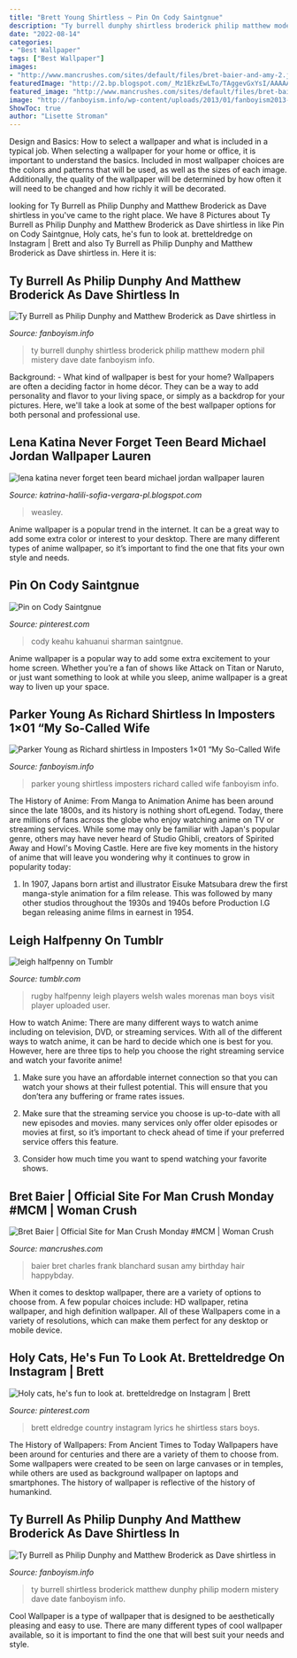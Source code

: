 ```yaml
---
title: "Brett Young Shirtless ~ Pin On Cody Saintgnue"
description: "Ty burrell dunphy shirtless broderick philip matthew modern phil mistery dave date fanboyism info"
date: "2022-08-14"
categories:
- "Best Wallpaper"
tags: ["Best Wallpaper"]
images:
- "http://www.mancrushes.com/sites/default/files/bret-baier-and-amy-2.jpg"
featuredImage: "http://2.bp.blogspot.com/_Mz1EkzEwLTo/TAggevGxYsI/AAAAAAAAANA/xSdEELpYmNQ/w1200-h630-p-k-no-nu/molly-quinn-profile.jpg"
featured_image: "http://www.mancrushes.com/sites/default/files/bret-baier-and-amy-2.jpg"
image: "http://fanboyism.info/wp-content/uploads/2013/01/fanboyism2013-01-10-21h04m07s31.png"
ShowToc: true
author: "Lisette Stroman"
---
```



Design and Basics: How to select a wallpaper and what is included in a typical job.
When selecting a wallpaper for your home or office, it is important to understand the basics. Included in most wallpaper choices are the colors and patterns that will be used, as well as the sizes of each image. Additionally, the quality of the wallpaper will be determined by how often it will need to be changed and how richly it will be decorated.

	

		
looking for Ty Burrell as Philip Dunphy and Matthew Broderick as Dave shirtless in you've came to the right place. We have 8 Pictures about Ty Burrell as Philip Dunphy and Matthew Broderick as Dave shirtless in like Pin on Cody Saintgnue, Holy cats, he&#039;s fun to look at. bretteldredge on Instagram | Brett and also Ty Burrell as Philip Dunphy and Matthew Broderick as Dave shirtless in. Here it is:
		
    
## Ty Burrell As Philip Dunphy And Matthew Broderick As Dave Shirtless In

<img loading=lazy src="http://fanboyism.info/wp-content/uploads/2013/01/fanboyism2013-01-10-21h04m07s31.png" onerror="this.onerror=null;this.src='https://tse2.mm.bing.net/th?id=OIP.un67ch9Yd62_iC0_ljb2dAHaEJ&amp;pid=15.1';" alt="Ty Burrell as Philip Dunphy and Matthew Broderick as Dave shirtless in">

_Source: fanboyism.info_

>ty burrell dunphy shirtless broderick philip matthew modern phil mistery dave date fanboyism info. 

	

Background: - What kind of wallpaper is best for your home?
Wallpapers are often a deciding factor in home décor. They can be a way to add personality and flavor to your living space, or simply as a backdrop for your pictures. Here, we'll take a look at some of the best wallpaper options for both personal and professional use.

    
## Lena Katina Never Forget Teen Beard Michael Jordan Wallpaper Lauren

<img loading=lazy src="http://2.bp.blogspot.com/_Mz1EkzEwLTo/TAggevGxYsI/AAAAAAAAANA/xSdEELpYmNQ/w1200-h630-p-k-no-nu/molly-quinn-profile.jpg" onerror="this.onerror=null;this.src='https://tse2.mm.bing.net/th?id=OIP.ZMnATVYG5utsP7-xbIyYOwAAAA&amp;pid=15.1';" alt="lena katina never forget teen beard michael jordan wallpaper lauren">

_Source: katrina-halili-sofia-vergara-pl.blogspot.com_

>weasley. 

	

Anime wallpaper is a popular trend in the internet. It can be a great way to add some extra color or interest to your desktop. There are many different types of anime wallpaper, so it’s important to find the one that fits your own style and needs.

    
## Pin On Cody Saintgnue

<img loading=lazy src="https://i.pinimg.com/736x/81/da/65/81da65d0812cd08d29b905365f6e5517--pictures-of-photos.jpg" onerror="this.onerror=null;this.src='https://tse4.mm.bing.net/th?id=OIP.fKcfLL1u9mfjy5lgYwb0LAHaNJ&amp;pid=15.1';" alt="Pin on Cody Saintgnue">

_Source: pinterest.com_

>cody keahu kahuanui sharman saintgnue. 

	

Anime wallpaper is a popular way to add some extra excitement to your home screen. Whether you’re a fan of shows like Attack on Titan or Naruto, or just want something to look at while you sleep, anime wallpaper is a great way to liven up your space.

    
## Parker Young As Richard Shirtless In Imposters 1×01 “My So-Called Wife

<img loading=lazy src="http://fanboyism.info/wp-content/uploads/2017/04/fanboyism2017-04-09-07h48m42s068-494x280.png" onerror="this.onerror=null;this.src='https://tse2.mm.bing.net/th?id=OIP.UTIIJNf8G2NiYD2xcuiDNwHaEM&amp;pid=15.1';" alt="Parker Young as Richard shirtless in Imposters 1×01 “My So-Called Wife">

_Source: fanboyism.info_

>parker young shirtless imposters richard called wife fanboyism info. 

	

The History of Anime: From Manga to Animation
Anime has been around since the late 1800s, and its history is nothing short ofLegend. Today, there are millions of fans across the globe who enjoy watching anime on TV or streaming services. While some may only be familiar with Japan's popular genre, others may have never heard of Studio Ghibli, creators of Spirited Away and Howl's Moving Castle. Here are five key moments in the history of anime that will leave you wondering why it continues to grow in popularity today:
1) In 1907, Japans born artist and illustrator Eisuke Matsubara drew the first manga-style animation for a film release. This was followed by many other studios throughout the 1930s and 1940s before Production I.G began releasing anime films in earnest in 1954.

    
## Leigh Halfpenny On Tumblr

<img loading=lazy src="https://68.media.tumblr.com/7f59f3cd5704befd3638a78c101feecc/tumblr_mxcqwhlnce1reipkgo1_500.jpg" onerror="this.onerror=null;this.src='https://tse3.mm.bing.net/th?id=OIP.mmpiOynuhmE4xGdg7bZUGwHaKo&amp;pid=15.1';" alt="leigh halfpenny on Tumblr">

_Source: tumblr.com_

>rugby halfpenny leigh players welsh wales morenas man boys visit player uploaded user. 

	

How to watch Anime: There are many different ways to watch anime including on television, DVD, or streaming services.
With all of the different ways to watch anime, it can be hard to decide which one is best for you. However, here are three tips to help you choose the right streaming service and watch your favorite anime!
1. Make sure you have an affordable internet connection so that you can watch your shows at their fullest potential. This will ensure that you don’tera any buffering or frame rates issues.

2. Make sure that the streaming service you choose is up-to-date with all new episodes and movies. many services only offer older episodes or movies at first, so it’s important to check ahead of time if your preferred service offers this feature.

3. Consider how much time you want to spend watching your favorite shows.

    
## Bret Baier | Official Site For Man Crush Monday #MCM | Woman Crush

<img loading=lazy src="http://www.mancrushes.com/sites/default/files/bret-baier-and-amy-2.jpg" onerror="this.onerror=null;this.src='https://tse1.mm.bing.net/th?id=OIP.6GBO34MrTGpNoNp1l0cS7gHaII&amp;pid=15.1';" alt="Bret Baier | Official Site for Man Crush Monday #MCM | Woman Crush">

_Source: mancrushes.com_

>baier bret charles frank blanchard susan amy birthday hair happybday. 

	

When it comes to desktop wallpaper, there are a variety of options to choose from. A few popular choices include: HD wallpaper, retina wallpaper, and high definition wallpaper. All of these Wallpapers come in a variety of resolutions, which can make them perfect for any desktop or mobile device. 

    
## Holy Cats, He&#039;s Fun To Look At. Bretteldredge On Instagram | Brett

<img loading=lazy src="https://i.pinimg.com/originals/24/7e/d2/247ed224673ca35776742bcb67e6f6e0.jpg" onerror="this.onerror=null;this.src='https://tse1.mm.bing.net/th?id=OIP.LWddf0a87HxtLmadwlMlAwHaLH&amp;pid=15.1';" alt="Holy cats, he&#039;s fun to look at. bretteldredge on Instagram | Brett">

_Source: pinterest.com_

>brett eldredge country instagram lyrics he shirtless stars boys. 

	

The History of Wallpapers: From Ancient Times to Today
Wallpapers have been around for centuries and there are a variety of them to choose from. Some wallpapers were created to be seen on large canvases or in temples, while others are used as background wallpaper on laptops and smartphones. The history of wallpaper is reflective of the history of humankind.

    
## Ty Burrell As Philip Dunphy And Matthew Broderick As Dave Shirtless In

<img loading=lazy src="http://fanboyism.info/wp-content/uploads/2013/01/fanboyism2013-01-10-21h03m09s211.png" onerror="this.onerror=null;this.src='https://tse2.mm.bing.net/th?id=OIP.ypTo4J_oesIIQUjd7jKIrgHaEJ&amp;pid=15.1';" alt="Ty Burrell as Philip Dunphy and Matthew Broderick as Dave shirtless in">

_Source: fanboyism.info_

>ty burrell shirtless broderick matthew dunphy philip modern mistery dave date fanboyism info. 

	

Cool Wallpaper is a type of wallpaper that is designed to be aesthetically pleasing and easy to use. There are many different types of cool wallpaper available, so it is important to find the one that will best suit your needs and style.

